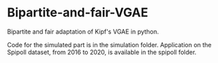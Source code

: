 # Bipartite-and-fair-VGAE
Bipartite and fair adaptation of Kipf's VGAE in python. 

Code for the simulated part is in the simulation folder.
Application on the Spipoll dataset, from 2016 to 2020, is available in the spipoll folder.
